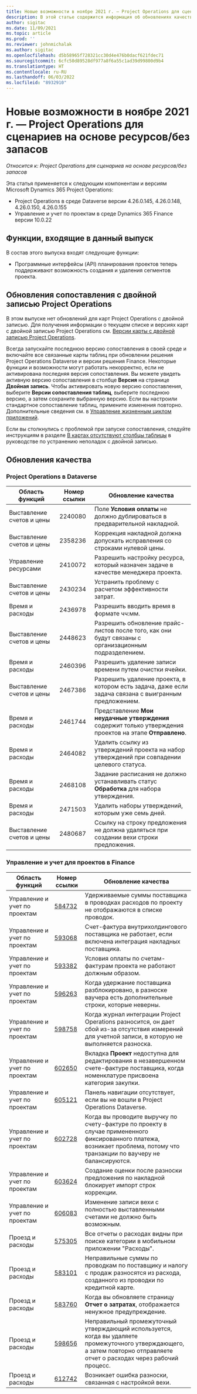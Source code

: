 ```yaml
---
title: Новые возможности в ноябре 2021 г. — Project Operations для сценариев на основе ресурсов/без запасов
description: В этой статье содержится информация об обновлениях качества, доступных в выпуске Project Operations за ноябрь 2021 года для сценариев на основе ресурсов/без запасов.
author: sigitac
ms.date: 11/09/2021
ms.topic: article
ms.prod: ''
ms.reviewer: johnmichalak
ms.author: sigitac
ms.openlocfilehash: d5b58965f728321cc30d4e476b0dacf621fdec71
ms.sourcegitcommit: 6cfc50d89528df977a8f6a55c1ad39d99800d9b4
ms.translationtype: HT
ms.contentlocale: ru-RU
ms.lasthandoff: 06/03/2022
ms.locfileid: "8932910"
---
```

# <a name="whats-new-november-2021---project-operations-for-resourcenon-stocked-based-scenarios"></a>Новые возможности в ноябре 2021 г. — Project Operations для сценариев на основе ресурсов/без запасов

*Относится к: Project Operations для сценариев на основе ресурсов/без запасов*

Эта статья применяется к следующим компонентам и версиям Microsoft Dynamics 365 Project Operations:

- Project Operations в среде Dataverse версии 4.26.0.145, 4.26.0.148, 4.26.0.150, 4.26.0.155
- Управление и учет по проектам в среде Dynamics 365 Finance версии 10.0.22

## <a name="features-included-in-this-release"></a>Функции, входящие в данный выпуск

В состав этого выпуска входят следующие функции:

- Программные интерфейсы (API) планирования проектов теперь поддерживают возможность создания и удаления сегментов проекта.

## <a name="project-operations-dual-write-maps-updates"></a>Обновления сопоставления с двойной записью Project Operations

В этом выпуске нет обновлений для карт Project Operations с двойной записью. Для получения информации о текущем списке и версиях карт с двойной записью Project Operations см. [Версии карты с двойной записью Project Operations](/dynamics365/project-operations/environment/resource-dual-write-maps).

Всегда запускайте последнюю версию сопоставления в своей среде и включайте все связанные карты таблиц при обновлении решения Project Operations Dataverse и версии решения Finance. Некоторые функции и возможности могут работать некорректно, если не активирована последняя версия сопоставления. Вы можете увидеть активную версию сопоставления в столбце **Версия** на странице **Двойная запись**. Чтобы активировать новую версию сопоставления, выберите **Версии сопоставления таблиц**, выберите последнюю версию, а затем сохраните выбранную версию. Если вы настроили стандартное сопоставление таблиц, примените изменения повторно. Дополнительные сведения см. в [Управление жизненным циклом приложений](/dynamics365/fin-ops-core/dev-itpro/data-entities/dual-write/app-lifecycle-management).

Если вы столкнулись с проблемой при запуске сопоставления, следуйте инструкциям в разделе [В картах отсутствуют столбцы таблицы](/dynamics365/fin-ops-core/dev-itpro/data-entities/dual-write/dual-write-troubleshooting-finops-upgrades#missing-table-columns-issue-on-maps) в руководстве по устранению неполадок с двойной записью.

## <a name="quality-updates"></a>Обновления качества

### <a name="project-operations-in-dataverse"></a>Project Operations в Dataverse

| Область функций | Номер ссылки | Обновление качества |
| --- | --- | --- |
| Выставление счетов и цены | 2240080 | Поле **Условия оплаты** не должно дублироваться в предварительной накладной. |
| Выставление счетов и цены | 2358236 | Коррекция накладной должна допускать исправления со строками нулевой цены. |
| Управление ресурсами | 2410072 | Разрешить настройку ресурса, который назначен задаче в качестве менеджера проекта. |
| Выставление счетов и цены | 2430234 | Устранить проблему с расчетом эффективности затрат. |
| Время и расходы | 2436978 | Разрешить вводить время в формате чч:мм. |
| Выставление счетов и цены | 2448623 | Разрешить обновление прайс-листов после того, как они будут связаны с организационным подразделением. |
| Время и расходы | 2460396 | Разрешить удаление записи времени путем очистки ячейки. |
| Выставление счетов и цены | 2467386 | Разрешить удаление проекта, в котором есть задача, даже если задача связана с выигранным предложением. |
| Время и расходы | 2461744 | Представление **Мои неудачные утверждения** содержит только утверждения проектов на этапе **Отправлено**. |
| Время и расходы | 2464082 | Удалить ссылку из утверждений проекта на набор утверждений при совпадении целевого статуса. |
| Время и расходы | 2468108 | Задание расписания не должно устанавливать статус **Обработка** для набора утверждения. |
| Время и расходы | 2471503 | Удалить наборы утверждений, которым уже семь дней. |
| Выставление счетов и цены | 2480687 | Ссылку на строку предложения не должна удаляться при создании вехи строки предложения. |

### <a name="project-management-and-accounting-in-finance"></a>Управление и учет для проектов в Finance

| Область функций | Номер ссылки | Обновление качества |
| --- | --- | --- |
| Управление и учет по проектам | [584732](https://fix.lcs.dynamics.com/Issue/Details/?bugId=584732) | Удерживаемые суммы поставщика в проводках расходов по проекту не отображаются в списке проводок. |
| Управление и учет по проектам | [593068](https://fix.lcs.dynamics.com/Issue/Details/?bugId=593068) | Счет-фактура внутрихолдингового поставщика не работает, если включена интеграция накладных поставщика. |
| Управление и учет по проектам | [593382](https://fix.lcs.dynamics.com/Issue/Details/?bugId=593382) | Условия оплаты по счетам-фактурам проекта не работают должным образом. |
| Управление и учет по проектам | [596263](https://fix.lcs.dynamics.com/Issue/Details/?bugId=596263) | Когда удержание поставщика разблокировано, в разноске ваучера есть дополнительные строки, которые неверны. |
| Управление и учет по проектам | [598758](https://fix.lcs.dynamics.com/Issue/Details/?bugId=598758) | Когда журнал интеграции Project Operations разносится, он дает сбой из-за отсутствия измерений для учетной записи, в которую не выполняется разноска. |
| Управление и учет по проектам | [602650](https://fix.lcs.dynamics.com/Issue/Details/?bugId=602650) | Вкладка **Проект** недоступна для редактирования в незавершенном счете-фактуре поставщика, когда номенклатуре присвоена категория закупки. |
| Управление и учет по проектам | [605121](https://fix.lcs.dynamics.com/Issue/Details/?bugId=605121) | Панель навигации отсутствует, если вы не вошли в Project Operations Dataverse. |
| Управление и учет по проектам | [602728](https://fix.lcs.dynamics.com/Issue/Details/?bugId=602728) | Когда вы проводите выручку по счету-фактуре по проекту в случае примененного фиксированного платежа, возникает проблема, потому что транзакции по ваучеру не балансируются. |
| Управление и учет по проектам | [603624](https://fix.lcs.dynamics.com/Issue/Details/?bugId=603624) | Создание оценки после разноски предложения по накладной блокирует импорт строк коррекции. |
| Управление и учет по проектам | [606083](https://fix.lcs.dynamics.com/Issue/Details/?bugId=606083) | Изменение записи вехи с полностью выставленными счетами не должно быть возможным. |
| Проезд и расходы | [575305](https://fix.lcs.dynamics.com/Issue/Details/?bugId=575305) | Все отчеты о расходах видны при поиске категории в мобильном приложении "Расходы". |
| Проезд и расходы | [583101](https://fix.lcs.dynamics.com/Issue/Details/?bugId=583101) | Неправильные суммы по проводкам по поставщику и налогу с продаж разносятся из расхода, созданного из проводки по кредитной карте. |
| Проезд и расходы | [583760](https://fix.lcs.dynamics.com/Issue/Details/?bugId=583760) | Когда вы обновляете страницу **Отчет о затратах**, отображается ненужное предупреждение. |
| Проезд и расходы | [598656](https://fix.lcs.dynamics.com/Issue/Details/?bugId=598656) | Неправильный промежуточный утверждающий используется, когда вы удаляете промежуточного утверждающего, а затем повторно отправляете отчет о расходах через рабочий процесс. |
| Проезд и расходы | [612742](https://fix.lcs.dynamics.com/Issue/Details/?bugId=612742) | Возникает ошибка разноски, связанная с настройкой вехи. |
